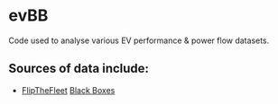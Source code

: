 # evBB

Code used to analyse various EV performance & power flow datasets.

## Sources of data include:

 * [FlipTheFleet](http://flipthefleet.org/) [Black Boxes](https://flipthefleet.org/ev-black-box/)

